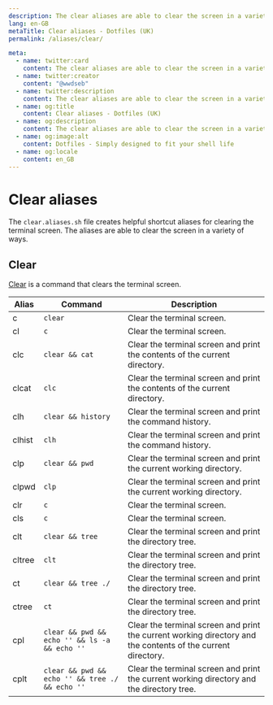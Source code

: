 ```yaml
---
description: The clear aliases are able to clear the screen in a variety of ways.
lang: en-GB
metaTitle: Clear aliases - Dotfiles (UK)
permalink: /aliases/clear/

meta:
  - name: twitter:card
    content: The clear aliases are able to clear the screen in a variety of ways.
  - name: twitter:creator
    content: "@wwdseb"
  - name: twitter:description
    content: The clear aliases are able to clear the screen in a variety of ways.
  - name: og:title
    content: Clear aliases - Dotfiles (UK)
  - name: og:description
    content: The clear aliases are able to clear the screen in a variety of ways.
  - name: og:image:alt
    content: Dotfiles - Simply designed to fit your shell life
  - name: og:locale
    content: en_GB
---
```


# Clear aliases

The `clear.aliases.sh` file creates helpful shortcut aliases for clearing the
terminal screen. The aliases are able to clear the screen in a variety of ways.

## Clear

[Clear](https://en.wikipedia.org/wiki/Clear_(command)) is a command that clears
the terminal screen.

| Alias | Command | Description |
| ----- | ----- | ----- |
| c | `clear` | Clear the terminal screen. |
| cl | `c` | Clear the terminal screen. |
| clc | `clear && cat` | Clear the terminal screen and print the contents of the current directory. |
| clcat | `clc` | Clear the terminal screen and print the contents of the current directory. |
| clh | `clear && history` | Clear the terminal screen and print the command history. |
| clhist | `clh` | Clear the terminal screen and print the command history. |
| clp | `clear && pwd` | Clear the terminal screen and print the current working directory. |
| clpwd | `clp` | Clear the terminal screen and print the current working directory. |
| clr | `c` | Clear the terminal screen. |
| cls | `c` | Clear the terminal screen. |
| clt | `clear && tree` | Clear the terminal screen and print the directory tree. |
| cltree | `clt` | Clear the terminal screen and print the directory tree. |
| ct | `clear && tree ./` | Clear the terminal screen and print the directory tree. |
| ctree | `ct` | Clear the terminal screen and print the directory tree. |
| cpl | `clear && pwd && echo '' && ls -a && echo ''` | Clear the terminal screen and print the current working directory and the contents of the current directory. |
| cplt | `clear && pwd && echo '' && tree ./ && echo ''` | Clear the terminal screen and print the current working directory and the directory tree. |
